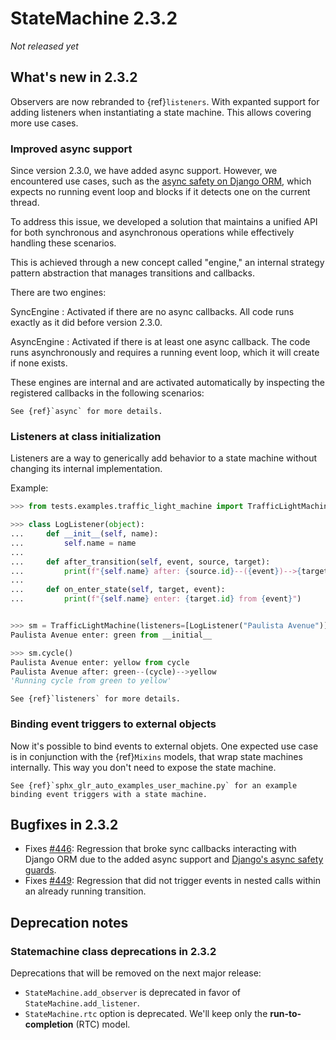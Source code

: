 # StateMachine 2.3.2

*Not released yet*

## What's new in 2.3.2

Observers are now rebranded to {ref}`listeners`. With expanted support for adding listeners when
instantiating a state machine. This allows covering more use cases.

### Improved async support

Since version 2.3.0, we have added async support. However, we encountered use cases, such as the [async safety on Django ORM](https://docs.djangoproject.com/en/5.0/topics/async/#async-safety), which expects no running event loop and blocks if it detects one on the current thread.

To address this issue, we developed a solution that maintains a unified API for both synchronous and asynchronous operations while effectively handling these scenarios.

This is achieved through a new concept called "engine," an internal strategy pattern abstraction that manages transitions and callbacks.

There are two engines:

SyncEngine
: Activated if there are no async callbacks. All code runs exactly as it did before version 2.3.0.

AsyncEngine
: Activated if there is at least one async callback. The code runs asynchronously and requires a running event loop, which it will create if none exists.

These engines are internal and are activated automatically by inspecting the registered callbacks in the following scenarios:

```{seealso}
See {ref}`async` for more details.
```


### Listeners at class initialization

Listeners are a way to generically add behavior to a state machine without changing its internal implementation.

Example:

```py
>>> from tests.examples.traffic_light_machine import TrafficLightMachine

>>> class LogListener(object):
...     def __init__(self, name):
...         self.name = name
...
...     def after_transition(self, event, source, target):
...         print(f"{self.name} after: {source.id}--({event})-->{target.id}")
...
...     def on_enter_state(self, target, event):
...         print(f"{self.name} enter: {target.id} from {event}")


>>> sm = TrafficLightMachine(listeners=[LogListener("Paulista Avenue")])
Paulista Avenue enter: green from __initial__

>>> sm.cycle()
Paulista Avenue enter: yellow from cycle
Paulista Avenue after: green--(cycle)-->yellow
'Running cycle from green to yellow'

```

```{seealso}
See {ref}`listeners` for more details.
```

### Binding event triggers to external objects

Now it's possible to bind events to external objets. One expected use case is in conjunction with the {ref}`Mixins` models,
that wrap state machines internally. This way you don't need to expose the state machine.


```{seealso}
See {ref}`sphx_glr_auto_examples_user_machine.py` for an example binding event triggers with a state machine.
```


## Bugfixes in 2.3.2

- Fixes [#446](https://github.com/fgmacedo/python-statemachine/issues/446): Regression that broke sync callbacks
  interacting with Django ORM due to the added async support and
  [Django's async safety guards](https://docs.djangoproject.com/en/5.1/topics/async/#async-safety).
- Fixes [#449](https://github.com/fgmacedo/python-statemachine/issues/449): Regression that did not trigger events
  in nested calls within an already running transition.


## Deprecation notes

### Statemachine class deprecations in 2.3.2

Deprecations that will be removed on the next major release:

- `StateMachine.add_observer` is deprecated in favor of `StateMachine.add_listener`.
- `StateMachine.rtc` option is deprecated. We'll keep only the **run-to-completion** (RTC) model.
